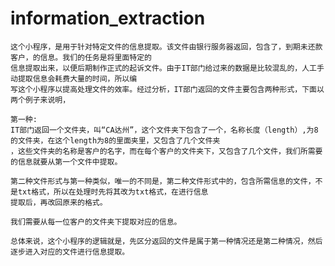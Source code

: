 # information_extraction
    这个小程序，是用于针对特定文件的信息提取。该文件由银行服务器返回，包含了，到期未还款客户，的信息。我们的任务是将里面特定的  
    信息提取出来，以便后期制作正式的起诉文件。由于IT部门给过来的数据是比较混乱的，人工手动提取信息会耗费大量的时间，所以编  
    写这个小程序以提高处理文件的效率。经过分析，IT部门返回的文件主要包含两种形式，下面以两个例子来说明，  
    
    第一种:
    IT部门返回一个文件夹，叫“CA达州”，这个文件夹下包含了一个，名称长度（length）,为8的文件夹，在这个length为8的里面夹里，又包含了几个文件夹
    ，这些文件夹的名称是客户的名字，而在每个客户的文件夹下，又包含了几个文件，我们所需要的信息就要从第一个文件中提取。
    
    第二种文件形式与第一种类似，唯一的不同是，第二种文件形式中的，包含所需信息的文件，不是txt格式，所以在处理时先将其改为txt格式，在进行信息  
    提取后，再改回原来的格式。
    
    我们需要从每一位客户的文件夹下提取对应的信息。
    
    总体来说，这个小程序的逻辑就是，先区分返回的文件是属于第一种情况还是第二种情况，然后逐步进入对应的文件进行信息提取。
